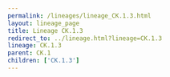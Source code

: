 ```yaml
---
permalink: /lineages/lineage_CK.1.3.html
layout: lineage_page
title: Lineage CK.1.3
redirect_to: ../lineage.html?lineage=CK.1.3
lineage: CK.1.3
parent: CK.1
children: ['CK.1.3']
---
```

